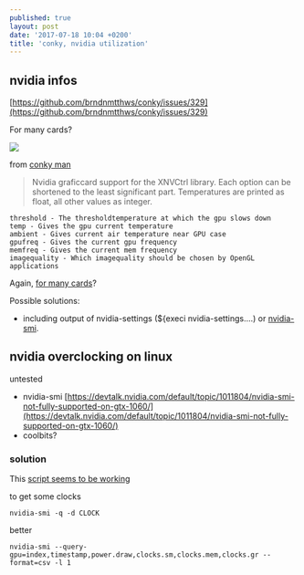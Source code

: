 ```yaml
---
published: true
layout: post
date: '2017-07-18 10:04 +0200'
title: 'conky, nvidia utilization'
---
```

## nvidia infos

[https://github.com/brndnmtthws/conky/issues/329](https://github.com/brndnmtthws/conky/issues/329)

For many cards?

![](https://images.nvidia.com/pascal/img/gtx1060/GeForce_GTX_1060_Front.png)

from [conky man](http://conky.sourceforge.net/variables.html)

> Nvidia graficcard support for the XNVCtrl library. Each option can be shortened to the least significant part. Temperatures are printed as float, all other values as integer.

    threshold - The thresholdtemperature at which the gpu slows down
    temp - Gives the gpu current temperature
    ambient - Gives current air temperature near GPU case
    gpufreq - Gives the current gpu frequency
    memfreq - Gives the current mem frequency
    imagequality - Which imagequality should be chosen by OpenGL applications

Again, [for many cards](https://forums.bunsenlabs.org/viewtopic.php?pid=56255#p56255)?

Possible solutions:  
- including output of nvidia-settings (${execi nvidia-settings....) or [nvidia-smi](http://developer.download.nvidia.com/compute/DCGM/docs/nvidia-smi-367.38.pdf).

## nvidia overclocking on linux

untested

- nvidia-smi [https://devtalk.nvidia.com/default/topic/1011804/nvidia-smi-not-fully-supported-on-gtx-1060/](https://devtalk.nvidia.com/default/topic/1011804/nvidia-smi-not-fully-supported-on-gtx-1060/)
- coolbits?

### solution

This [script seems to be working](https://github.com/brontosaurusrex/postbang/blob/master/misc/bin/overclock)

to get some clocks

    nvidia-smi -q -d CLOCK
    
better

    nvidia-smi --query-gpu=index,timestamp,power.draw,clocks.sm,clocks.mem,clocks.gr --format=csv -l 1
